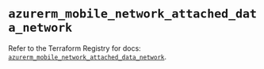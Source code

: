 # `azurerm_mobile_network_attached_data_network`

Refer to the Terraform Registry for docs: [`azurerm_mobile_network_attached_data_network`](https://registry.terraform.io/providers/hashicorp/azurerm/4.51.0/docs/resources/mobile_network_attached_data_network).
